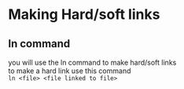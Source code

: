 # Making Hard/soft links

## ln command

you will use the ln command to make hard/soft links</br>
to make a hard link use this command</br>
`ln <file> <file linked to file>`</br>
